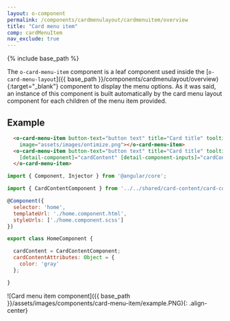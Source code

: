```yaml
---
layout: o-component
permalink: /components/cardmenulayout/cardmenuitem/overview
title: "Card menu item"
comp: cardMenuItem
nav_exclude: true
---
```


{% include base_path %}

The `o-card-menu-item` component is a leaf component used inside the [`o-card-menu-layout`]({{ base_path }}/components/cardmenulayout/overview){:target="_blank"} component to display the menu options. As it was said, an instance of this component is built automatically by the card menu layout component for each children of the menu item provided.

## Example

```html
  <o-card-menu-item button-text="button text" title="Card title" tooltip="Tooltip information"
    image="assets/images/ontimize.png"></o-card-menu-item>
  <o-card-menu-item button-text="button text" title="Card title" tooltip="Tooltip information" image="assets/images/ontimize.png"
    [detail-component]="cardContent" [detail-component-inputs]="cardContentAttributes">
  </o-card-menu-item>
```

```js
import { Component, Injector } from '@angular/core';

import { CardContentComponent } from '../../shared/card-content/card-content.component';

@Component({
  selector: 'home',
  templateUrl: './home.component.html',
  styleUrls: ['./home.component.scss']
})

export class HomeComponent {

  cardContent = CardContentComponent;
  cardContentAttributes: Object = {
    color: 'gray'
  };

}
```

![Card menu item component]({{ base_path }}/assets/images/components/card-menu-item/example.PNG){: .align-center}
